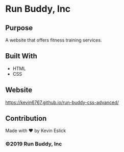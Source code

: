 # Run Buddy, Inc

## Purpose
A website that offers fitness training services. 

## Built With
* HTML
* CSS

## Website
https://kevin6767.github.io/run-buddy-css-advanced/

## Contribution
Made with ❤️ by Kevin Eslick

### ©️2019 Run Buddy, Inc 
